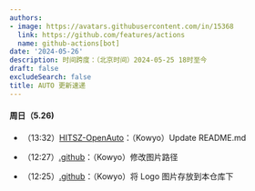 ```yaml
---
authors:
- image: https://avatars.githubusercontent.com/in/15368
  link: https://github.com/features/actions
  name: github-actions[bot]
date: '2024-05-26'
description: 时间跨度：（北京时间）2024-05-25 18时至今
draft: false
excludeSearch: false
title: AUTO 更新速递
---
```


#### 周日（5.26) 

- （13:32）[HITSZ-OpenAuto](https://github.com/HITSZ-OpenAuto/HITSZ-OpenAuto)：（Kowyo）Update README.md

- （12:27）[.github](https://github.com/HITSZ-OpenAuto/.github)：（Kowyo）修改图片路径

- （12:25）[.github](https://github.com/HITSZ-OpenAuto/.github)：（Kowyo）将 Logo 图片存放到本仓库下

